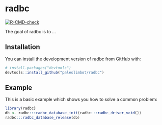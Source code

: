 
<!-- README.md is generated from README.Rmd. Please edit that file -->

# radbc

<!-- badges: start -->

[![R-CMD-check](https://github.com/paleolimbot/radbc/actions/workflows/R-CMD-check.yaml/badge.svg)](https://github.com/paleolimbot/radbc/actions/workflows/R-CMD-check.yaml)
<!-- badges: end -->

The goal of radbc is to …

## Installation

You can install the development version of radbc from
[GitHub](https://github.com/) with:

``` r
# install.packages("devtools")
devtools::install_github("paleolimbot/radbc")
```

## Example

This is a basic example which shows you how to solve a common problem:

``` r
library(radbc)
db <- radbc:::radbc_database_init(radbc:::radbc_driver_void())
radbc:::radbc_database_release(db)
```

